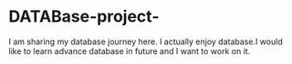 # DATABase-project-
I am sharing my database journey here. I actually enjoy database.I would like to learn advance database in future and I want to work on it.
